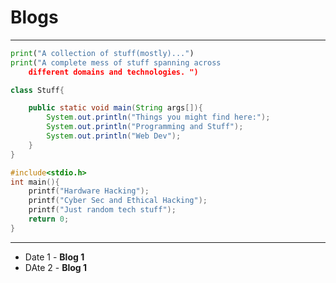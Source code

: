 # Blogs

---

```python
print("A collection of stuff(mostly)...")
print("A complete mess of stuff spanning across 
    different domains and technologies. ")

```

```java
class Stuff{

    public static void main(String args[]){
        System.out.println("Things you might find here:");
        System.out.println("Programming and Stuff");
        System.out.println("Web Dev");
    }
}
```

```C
#include<stdio.h>
int main(){
    printf("Hardware Hacking");
    printf("Cyber Sec and Ethical Hacking");
    printf("Just random tech stuff");
    return 0;
}
```

---
  
- Date 1 - **Blog 1**
- DAte 2 - **Blog 1**
  